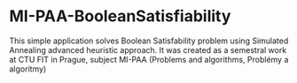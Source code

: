 # MI-PAA-BooleanSatisfiability

This simple application solves Boolean Satisfability problem using Simulated Annealing advanced heuristic approach.
It was created as a semestral work at CTU FIT in Prague, subject MI-PAA (Problems and algorithms, Problémy a algoritmy)
